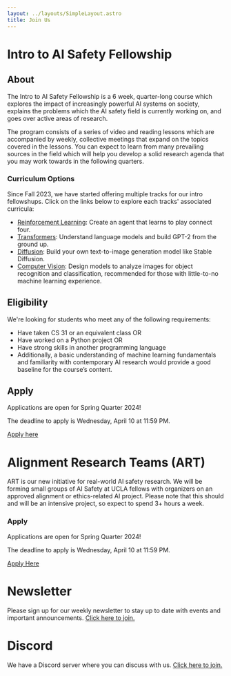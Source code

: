 ```yaml
---
layout: ../layouts/SimpleLayout.astro
title: Join Us
---
```


# Intro to AI Safety Fellowship

## About

The Intro to AI Safety Fellowship is a 6 week, quarter-long course which
explores the impact of increasingly powerful AI systems on society, explains
the problems which the AI safety field is currently working on, and goes over
active areas of research.

The program consists of a series of video and reading lessons which are
accompanied by weekly, collective meetings that expand on the topics covered
in the lessons. You can expect to learn from many prevailing sources in the
field which will help you develop a solid research agenda that you may work
towards in the following quarters.

### Curriculum Options

Since Fall 2023, we have started offering multiple tracks for our intro
fellowshups. Click on the links below to explore each tracks' associated
curricula:

- [Reinforcement Learning](/fellowships/rl): Create an agent that learns to play connect four.
- [Transformers](/fellowships/transformers): Understand language models and build GPT-2 from the ground up.
- [Diffusion](/fellowships/diffusion): Build your own text-to-image generation model like Stable Diffusion.
- [Computer Vision](/fellowships/cv): Design models to analyze images for object recognition and classification, recommended for those with little-to-no machine learning experience.

## Eligibility

We're looking for students who meet any of the following requirements:

- Have taken CS 31 or an equivalent class OR
- Have worked on a Python project OR
- Have strong skills in another programming language
- Additionally, a basic understanding of machine learning fundamentals and
  familiarity with contemporary AI research would provide a good baseline for the
  course’s content.

## Apply

Applications are open for Spring Quarter 2024!

The deadline to apply is Wednesday, April 10 at 11:59 PM.

[Apply here](https://forms.gle/BfYrj1YqbBXsDzN28)

# Alignment Research Teams (ART)

ART is our new initiative for real-world AI safety research. We will be forming
small groups of AI Safety at UCLA fellows with organizers on an approved
alignment or ethics-related AI project. Please note that this should and will
be an intensive project, so expect to spend 3+ hours a week.

### Apply

Applications are open for Spring Quarter 2024!

The deadline to apply is Wednesday, April 10 at 11:59 PM.

[Apply Here](https://forms.gle/dcmmux9PakxPAr6P7)

# Newsletter

Please sign up for our weekly newsletter to stay up to date with events and
important announcements. [Click here to join.](//eepurl.com/h9dY9P)

# Discord

We have a Discord server where you can discuss with us.
[Click here to join.](//discord.gg/37TzSyrwmf)
